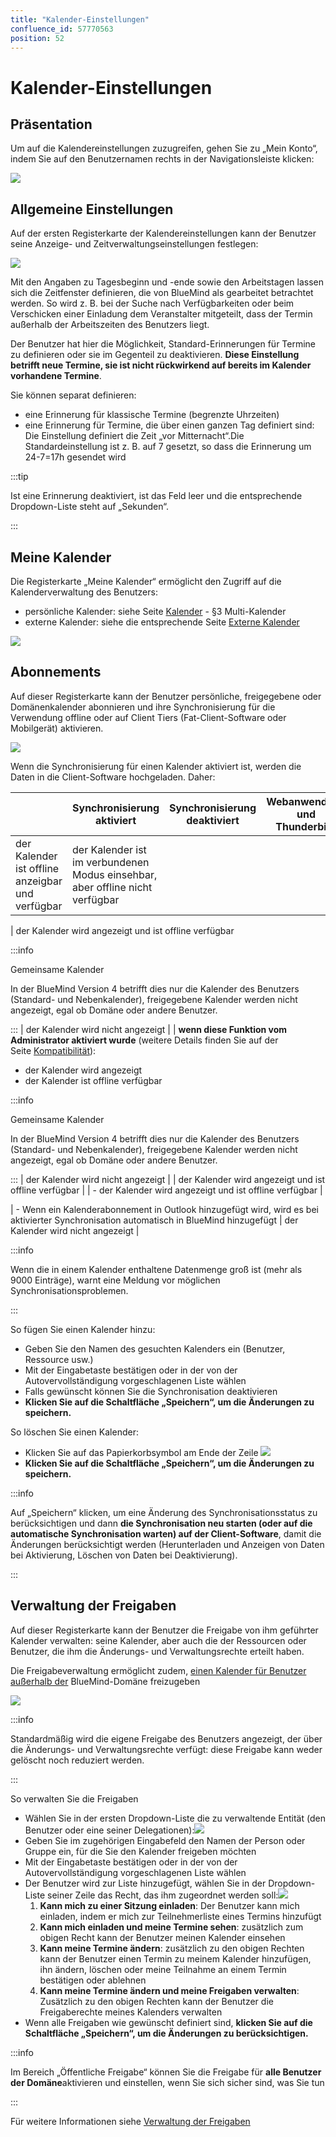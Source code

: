 ```yaml
---
title: "Kalender-Einstellungen"
confluence_id: 57770563
position: 52
---
```

# Kalender-Einstellungen


## Präsentation

Um auf die Kalendereinstellungen zuzugreifen, gehen Sie zu „Mein Konto“, indem Sie auf den Benutzernamen rechts in der Navigationsleiste klicken:

![](../../../attachments/57770060/57770071.png)


## Allgemeine Einstellungen

Auf der ersten Registerkarte der Kalendereinstellungen kann der Benutzer seine Anzeige- und Zeitverwaltungseinstellungen festlegen:

![](../../../attachments/57770563/62558501.png)

Mit den Angaben zu Tagesbeginn und -ende sowie den Arbeitstagen lassen sich die Zeitfenster definieren, die von BlueMind als gearbeitet betrachtet werden. So wird z. B. bei der Suche nach Verfügbarkeiten oder beim Verschicken einer Einladung dem Veranstalter mitgeteilt, dass der Termin außerhalb der Arbeitszeiten des Benutzers liegt.

Der Benutzer hat hier die Möglichkeit, Standard-Erinnerungen für Termine zu definieren oder sie im Gegenteil zu deaktivieren.
**Diese Einstellung betrifft neue Termine, sie ist nicht rückwirkend auf bereits im Kalender vorhandene Termine**.

Sie können separat definieren:

- eine Erinnerung für klassische Termine (begrenzte Uhrzeiten)
- eine Erinnerung für Termine, die über einen ganzen Tag definiert sind: Die Einstellung definiert die Zeit „vor Mitternacht“.Die Standardeinstellung ist z. B. auf 7 gesetzt, so dass die Erinnerung um 24-7=17h gesendet wird


:::tip

Ist eine Erinnerung deaktiviert, ist das Feld leer und die entsprechende Dropdown-Liste steht auf „Sekunden“.

:::

## Meine Kalender

Die Registerkarte „Meine Kalender“ ermöglicht den Zugriff auf die Kalenderverwaltung des Benutzers:

- persönliche Kalender: siehe Seite [Kalender](/old/Guide_de_l_utilisateur/L_agenda/) - §3 Multi-Kalender
- externe Kalender: siehe die entsprechende Seite [Externe Kalender](/old/Guide_de_l_utilisateur/L_agenda/Les_calendriers_externes/)


![](../../../attachments/57770563/62558504.png)

## Abonnements

Auf dieser Registerkarte kann der Benutzer persönliche, freigegebene oder Domänenkalender abonnieren und ihre Synchronisierung für die Verwendung offline oder auf Client Tiers (Fat-Client-Software oder Mobilgerät) aktivieren.

![](../../../attachments/57770563/62558512.png)

Wenn die Synchronisierung für einen Kalender aktiviert ist, werden die Daten in die Client-Software hochgeladen. Daher:

|  | Synchronisierung aktiviert | Synchronisierung deaktiviert | Webanwendung und Thunderbird | EAS iOS | EAS (andere) | DAV | Outlook (Connector) |
| --- | --- | --- | --- | --- | --- | --- | --- |
| der Kalender ist offline anzeigbar und verfügbar | der Kalender ist im verbundenen Modus einsehbar, aber offline nicht verfügbar |
| 
der Kalender wird angezeigt und ist offline verfügbar


:::info

Gemeinsame Kalender

In der BlueMind Version 4 betrifft dies nur die Kalender des Benutzers (Standard- und Nebenkalender), freigegebene Kalender werden nicht angezeigt, egal ob Domäne oder andere Benutzer.

:::
 | der Kalender wird nicht angezeigt |
| 
**wenn diese Funktion vom Administrator aktiviert wurde** (weitere Details finden Sie auf der Seite [Kompatibilität](/FAQ_Foire_aux_questions_/Compatibilité/)):
- der Kalender wird angezeigt
- der Kalender ist offline verfügbar


:::info

Gemeinsame Kalender

In der BlueMind Version 4 betrifft dies nur die Kalender des Benutzers (Standard- und Nebenkalender), freigegebene Kalender werden nicht angezeigt, egal ob Domäne oder andere Benutzer.

:::
 | 
der Kalender wird nicht angezeigt
 |
| der Kalender wird angezeigt und ist offline verfügbar |
| - der Kalender wird angezeigt und ist offline verfügbar | 


 | - Wenn ein Kalenderabonnement in Outlook hinzugefügt wird, wird es bei aktivierter Synchronisation automatisch in BlueMind hinzugefügt | der Kalender wird nicht angezeigt |


:::info

Wenn die in einem Kalender enthaltene Datenmenge groß ist (mehr als 9000 Einträge), warnt eine Meldung vor möglichen Synchronisationsproblemen.

:::

So fügen Sie einen Kalender hinzu:

- Geben Sie den Namen des gesuchten Kalenders ein (Benutzer, Ressource usw.)
- Mit der Eingabetaste bestätigen oder in der von der Autovervollständigung vorgeschlagenen Liste wählen
- Falls gewünscht können Sie die Synchronisation deaktivieren
- **Klicken Sie auf die Schaltfläche „Speichern“, um die Änderungen zu speichern.**


So löschen Sie einen Kalender:

- Klicken Sie auf das Papierkorbsymbol am Ende der Zeile ![](../../../attachments/57770563/62558516.png)
- **Klicken Sie auf die Schaltfläche „Speichern“, um die Änderungen zu speichern.**


:::info

Auf „Speichern“ klicken, um eine Änderung des Synchronisationsstatus zu berücksichtigen und dann **die Synchronisation neu starten (oder auf die automatische Synchronisation  warten) auf der Client-Software**, damit die Änderungen berücksichtigt werden (Herunterladen und Anzeigen von Daten bei Aktivierung, Löschen von Daten bei Deaktivierung).

:::

## Verwaltung der Freigaben

Auf dieser Registerkarte kann der Benutzer die Freigabe von ihm geführter Kalender verwalten: seine Kalender, aber auch die der Ressourcen oder Benutzer, die ihm die Änderungs- und Verwaltungsrechte erteilt haben.

Die Freigabeverwaltung ermöglicht zudem, [einen Kalender für Benutzer außerhalb der](/old/Guide_de_l_utilisateur/L_agenda/Le_partage_d_agenda/#Lepartaged'agenda-partage-exterieur) BlueMind-Domäne freizugeben

![](../../../attachments/57770563/62558510.png)


:::info

Standardmäßig wird die eigene Freigabe des Benutzers angezeigt, der über die Änderungs- und Verwaltungsrechte verfügt: diese Freigabe kann weder gelöscht noch reduziert werden.

:::

So verwalten Sie die Freigaben

- Wählen Sie in der ersten Dropdown-Liste die zu verwaltende Entität (den Benutzer oder eine seiner Delegationen):![](../../../attachments/57770563/62558508.png)
- Geben Sie im zugehörigen Eingabefeld den Namen der Person oder Gruppe ein, für die Sie den Kalender freigeben möchten
- Mit der Eingabetaste bestätigen oder in der von der Autovervollständigung vorgeschlagenen Liste wählen
- Der Benutzer wird zur Liste hinzugefügt, wählen Sie in der Dropdown-Liste seiner Zeile das Recht, das ihm zugeordnet werden soll:![](../../../attachments/57770563/62558506.png) 
    1. **Kann mich zu einer Sitzung einladen**: Der Benutzer kann mich einladen, indem er mich zur Teilnehmerliste eines Termins hinzufügt
    2. **Kann mich einladen und meine Termine sehen**: zusätzlich zum obigen Recht kann der Benutzer meinen Kalender einsehen
    3. **Kann meine Termine ändern**: zusätzlich zu den obigen Rechten kann der Benutzer einen Termin zu meinem Kalender hinzufügen, ihn ändern, löschen oder meine Teilnahme an einem Termin bestätigen oder ablehnen
    4. **Kann meine Termine ändern und meine Freigaben verwalten**: Zusätzlich zu den obigen Rechten kann der Benutzer die Freigaberechte meines Kalenders verwalten
- Wenn alle Freigaben wie gewünscht definiert sind, **klicken Sie auf die Schaltfläche „Speichern“, um die Änderungen zu berücksichtigen.**


:::info

Im Bereich „Öffentliche Freigabe“ können Sie die Freigabe für **alle Benutzer der Domäne**aktivieren und einstellen, wenn Sie sich sicher sind, was Sie tun

:::

Für weitere Informationen siehe [Verwaltung der Freigaben](/old/Guide_de_l_utilisateur/Gestion_des_partages/)


